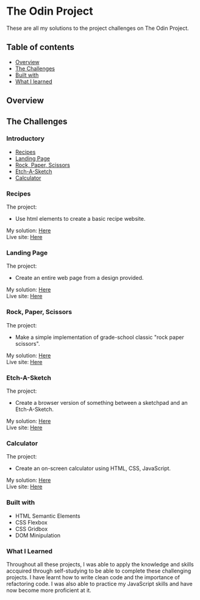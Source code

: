 # The Odin Project

These are all my solutions to the project challenges on The Odin Project.

## Table of contents
- [Overview](#overview)
- [The Challenges](#the-challenges)
- [Built with](#built-with)
- [What I learned](#what-i-learned)

## Overview

## The Challenges
### Introductory
 - [Recipes](#recipes)
 - [Landing Page](#landing-page)
 - [Rock, Paper, Scissors](#rock-paper-scissors)
 - [Etch-A-Sketch](#etch-a-sketch)
 - [Calculator](#calculator)

### Recipes

The project: 
- Use html elements to create a basic recipe website.

My solution: [Here]()
<br>
Live site: [Here]()

### Landing Page

The project: 
- Create an entire web page from a design provided.

My solution: [Here](https://github.com/vinhchugg/TOP-Landing-Page)
<br>
Live site: [Here](https://top-landing-page-vc.netlify.app)

### Rock, Paper, Scissors

The project:
- Make a simple implementation of grade-school classic "rock paper scissors".

My solution: [Here](https://github.com/vinhchugg/TOP-Rock-Paper-Scissors)
<br>
Live site: [Here](https://top-rock-paper-scissors-vc.netlify.app)

### Etch-A-Sketch

The project:
- Create a browser version of something between a sketchpad and an Etch-A-Sketch.

My solution: [Here]()
<br>
Live site: [Here](https://top-etch-a-sketch-vc.netlify.app)

### Calculator

The project:
- Create an on-screen calculator using HTML, CSS, JavaScript.

My solution: [Here]()
<br>
Live site: [Here]()

### Built with
- HTML Semantic Elements
- CSS Flexbox
- CSS Gridbox
- DOM Minipulation

### What I Learned
Throughout all these projects, I was able to apply the knowledge and skills accquired through self-studying to be able to complete these challenging projects. I have learnt how to write clean code and the importance of refactoring code. I was also able to practice my JavaScript skills and have now become more proficient at it.
